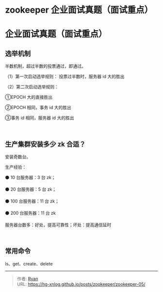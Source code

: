 # zookeeper 企业面试真题（面试重点）


# 企业面试真题（面试重点）

## 选举机制

半数机制，超过半数的投票通过，即通过。

 （1）第一次启动选举规则： 投票过半数时，服务器 id 大的胜出<br>

 （2）第二次启动选举规则：<br>

①EPOCH 大的直接胜出 <br>

②EPOCH 相同，事务 id 大的胜出<br>

③事务 id 相同，服务器 id 大的胜出<br>

<br>

## 生产集群安装多少 zk 合适？

 安装奇数台。

 生产经验：

⚫ 10 台服务器：3 台 zk； 

⚫ 20 台服务器：5 台 zk；

⚫ 100 台服务器：11 台 zk； 

⚫ 200 台服务器：11 台 zk

服务器台数多：好处，提高可靠性；坏处：提高通信延时

<br>

## 常用命令

ls、get、create、delete

---

> 作者: [Ryan](https://github.com/ryanxin7)  
> URL: https://hg-xnlog.github.io/posts/zookeeper/zookeeper-05/  

